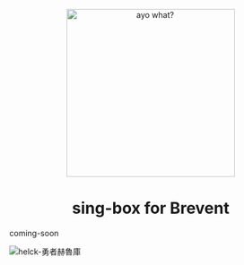 <p align="center"><img src="https://github.com/iyarivky/sfb/assets/101973571/7ea109ba-b74d-4ded-b5b5-59a4fea15232" alt="ayo what?" width=300px></p>
<h1 align="center">sing-box for Brevent</h1>

coming-soon

![helck-勇者赫魯庫](https://github.com/iyarivky/sfb/assets/101973571/9990b2b4-0a25-4963-ab98-6f8cc4a16352)
